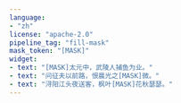 ```yaml
---
language: 
- "zh"
license: "apache-2.0"
pipeline_tag: "fill-mask"
mask_token: "[MASK]"
widget:
- text: "[MASK]太元中，武陵人捕鱼为业。"
- text: "问征夫以前路，恨晨光之[MASK]微。"
- text: "浔阳江头夜送客，枫叶[MASK]花秋瑟瑟。"
---
```


